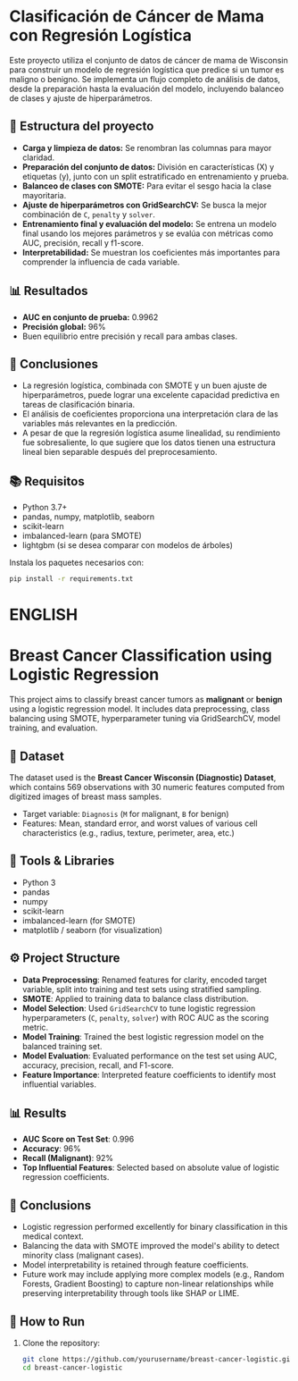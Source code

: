 # Clasificación de Cáncer de Mama con Regresión Logística

Este proyecto utiliza el conjunto de datos de cáncer de mama de Wisconsin para construir un modelo de regresión logística que predice si un tumor es maligno o benigno. Se implementa un flujo completo de análisis de datos, desde la preparación hasta la evaluación del modelo, incluyendo balanceo de clases y ajuste de hiperparámetros.

## 📁 Estructura del proyecto

- **Carga y limpieza de datos:** Se renombran las columnas para mayor claridad.
- **Preparación del conjunto de datos:** División en características (X) y etiquetas (y), junto con un split estratificado en entrenamiento y prueba.
- **Balanceo de clases con SMOTE:** Para evitar el sesgo hacia la clase mayoritaria.
- **Ajuste de hiperparámetros con GridSearchCV:** Se busca la mejor combinación de `C`, `penalty` y `solver`.
- **Entrenamiento final y evaluación del modelo:** Se entrena un modelo final usando los mejores parámetros y se evalúa con métricas como AUC, precisión, recall y f1-score.
- **Interpretabilidad:** Se muestran los coeficientes más importantes para comprender la influencia de cada variable.

## 📊 Resultados

- **AUC en conjunto de prueba:** 0.9962
- **Precisión global:** 96%
- Buen equilibrio entre precisión y recall para ambas clases.

## 🧠 Conclusiones

- La regresión logística, combinada con SMOTE y un buen ajuste de hiperparámetros, puede lograr una excelente capacidad predictiva en tareas de clasificación binaria.
- El análisis de coeficientes proporciona una interpretación clara de las variables más relevantes en la predicción.
- A pesar de que la regresión logística asume linealidad, su rendimiento fue sobresaliente, lo que sugiere que los datos tienen una estructura lineal bien separable después del preprocesamiento.

## 📚 Requisitos

- Python 3.7+
- pandas, numpy, matplotlib, seaborn
- scikit-learn
- imbalanced-learn (para SMOTE)
- lightgbm (si se desea comparar con modelos de árboles)

Instala los paquetes necesarios con:

```bash
pip install -r requirements.txt
```
# ENGLISH
# Breast Cancer Classification using Logistic Regression

This project aims to classify breast cancer tumors as **malignant** or **benign** using a logistic regression model. It includes data preprocessing, class balancing using SMOTE, hyperparameter tuning via GridSearchCV, model training, and evaluation.

## 🧪 Dataset

The dataset used is the **Breast Cancer Wisconsin (Diagnostic) Dataset**, which contains 569 observations with 30 numeric features computed from digitized images of breast mass samples.

- Target variable: `Diagnosis` (`M` for malignant, `B` for benign)
- Features: Mean, standard error, and worst values of various cell characteristics (e.g., radius, texture, perimeter, area, etc.)

## 🧰 Tools & Libraries

- Python 3
- pandas
- numpy
- scikit-learn
- imbalanced-learn (for SMOTE)
- matplotlib / seaborn (for visualization)

## ⚙️ Project Structure

- **Data Preprocessing**: Renamed features for clarity, encoded target variable, split into training and test sets using stratified sampling.
- **SMOTE**: Applied to training data to balance class distribution.
- **Model Selection**: Used `GridSearchCV` to tune logistic regression hyperparameters (`C`, `penalty`, `solver`) with ROC AUC as the scoring metric.
- **Model Training**: Trained the best logistic regression model on the balanced training set.
- **Model Evaluation**: Evaluated performance on the test set using AUC, accuracy, precision, recall, and F1-score.
- **Feature Importance**: Interpreted feature coefficients to identify most influential variables.

## 📊 Results

- **AUC Score on Test Set**: 0.996
- **Accuracy**: 96%
- **Recall (Malignant)**: 92%
- **Top Influential Features**: Selected based on absolute value of logistic regression coefficients.

## 📌 Conclusions

- Logistic regression performed excellently for binary classification in this medical context.
- Balancing the data with SMOTE improved the model's ability to detect minority class (malignant cases).
- Model interpretability is retained through feature coefficients.
- Future work may include applying more complex models (e.g., Random Forests, Gradient Boosting) to capture non-linear relationships while preserving interpretability through tools like SHAP or LIME.

## 📁 How to Run

1. Clone the repository:
   ```bash
   git clone https://github.com/yourusername/breast-cancer-logistic.git
   cd breast-cancer-logistic
